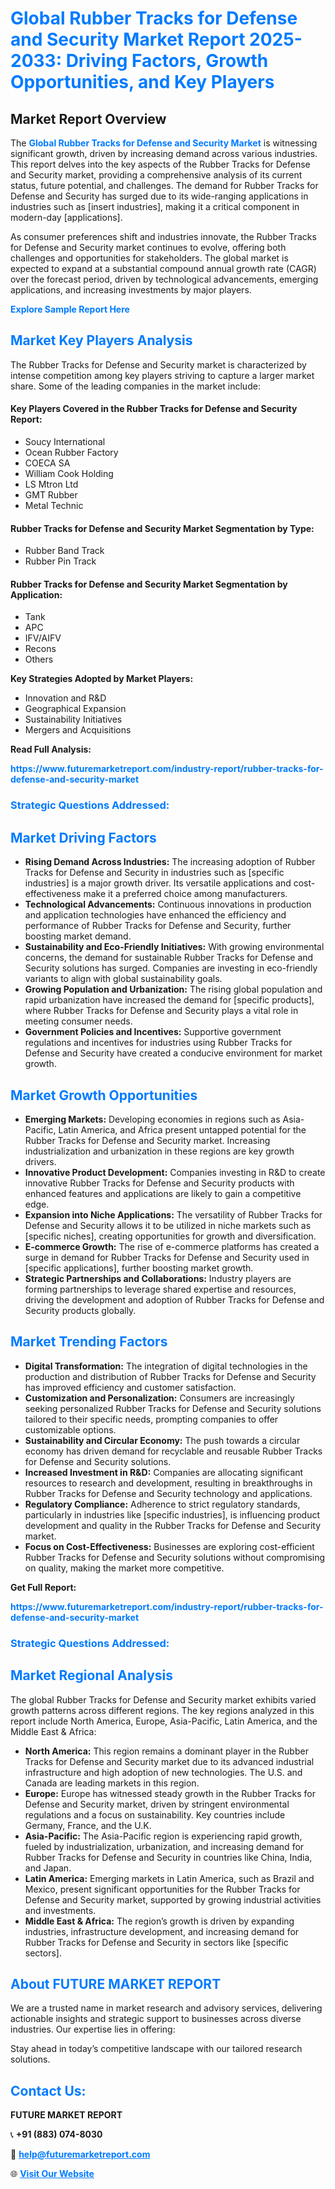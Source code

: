 <h1 style="color: #007BFF;">Global Rubber Tracks for Defense and Security Market Report 2025-2033: Driving Factors, Growth Opportunities, and Key Players</h1>

<section id="overview">
<h2>Market Report Overview</h2>
<p>The <a href="https://www.futuremarketreport.com/industry-report/rubber-tracks-for-defense-and-security-market" style="color: #007BFF; text-decoration: none;"><strong>Global Rubber Tracks for Defense and Security Market</strong></a> is witnessing significant growth, driven by increasing demand across various industries. This report delves into the key aspects of the Rubber Tracks for Defense and Security market, providing a comprehensive analysis of its current status, future potential, and challenges. The demand for Rubber Tracks for Defense and Security has surged due to its wide-ranging applications in industries such as [insert industries], making it a critical component in modern-day [applications].</p>
<p>As consumer preferences shift and industries innovate, the Rubber Tracks for Defense and Security market continues to evolve, offering both challenges and opportunities for stakeholders. The global market is expected to expand at a substantial compound annual growth rate (CAGR) over the forecast period, driven by technological advancements, emerging applications, and increasing investments by major players.</p>
</section>

<section id="overview">
<p><a href="https://www.futuremarketreport.com/request-sample/reportId=57331" style="color: #007BFF; text-decoration: none;"><strong>Explore Sample Report Here</strong></a></p>
</section>

<section id="key-players">
<h2 style="color: #007BFF;">Market Key Players Analysis</h2>
<p>The Rubber Tracks for Defense and Security market is characterized by intense competition among key players striving to capture a larger market share. Some of the leading companies in the market include:</p>
<h4>Key Players Covered in the Rubber Tracks for Defense and Security Report:</h4>
<ul><li>Soucy International</li><li>Ocean Rubber Factory</li><li>COECA SA</li><li>William Cook Holding</li><li>LS Mtron Ltd</li><li>GMT Rubber</li><li>Metal Technic</li></ul>
<h4>Rubber Tracks for Defense and Security Market Segmentation by Type:</h4>
<ul><li>Rubber Band Track</li><li>Rubber Pin Track</li></ul>

<h4>Rubber Tracks for Defense and Security Market Segmentation by Application:</h4>
<ul><li>Tank</li><li>APC</li><li>IFV/AIFV</li><li>Recons</li><li>Others</li></ul>
<p><strong>Key Strategies Adopted by Market Players:</strong></p>
<ul>
<li>Innovation and R&D</li>
<li>Geographical Expansion</li>
<li>Sustainability Initiatives</li>
<li>Mergers and Acquisitions</li>
</ul>
</section>

<section>
<p><strong>Read Full Analysis: </strong></p><a href="https://www.futuremarketreport.com/industry-report/rubber-tracks-for-defense-and-security-market" style="color: #007BFF; text-decoration: none;"><strong>https://www.futuremarketreport.com/industry-report/rubber-tracks-for-defense-and-security-market</strong></a>
<h3 style="color: #007BFF;">Strategic Questions Addressed:</h3>
</section>

<section id="driving-factors">
<h2 style="color: #007BFF;">Market Driving Factors</h2>
<ul>
<li><strong>Rising Demand Across Industries:</strong> The increasing adoption of Rubber Tracks for Defense and Security in industries such as [specific industries] is a major growth driver. Its versatile applications and cost-effectiveness make it a preferred choice among manufacturers.</li>
<li><strong>Technological Advancements:</strong> Continuous innovations in production and application technologies have enhanced the efficiency and performance of Rubber Tracks for Defense and Security, further boosting market demand.</li>
<li><strong>Sustainability and Eco-Friendly Initiatives:</strong> With growing environmental concerns, the demand for sustainable Rubber Tracks for Defense and Security solutions has surged. Companies are investing in eco-friendly variants to align with global sustainability goals.</li>
<li><strong>Growing Population and Urbanization:</strong> The rising global population and rapid urbanization have increased the demand for [specific products], where Rubber Tracks for Defense and Security plays a vital role in meeting consumer needs.</li>
<li><strong>Government Policies and Incentives:</strong> Supportive government regulations and incentives for industries using Rubber Tracks for Defense and Security have created a conducive environment for market growth.</li>
</ul>
</section>

<section id="growth-opportunities">
<h2 style="color: #007BFF;">Market Growth Opportunities</h2>
<ul>
<li><strong>Emerging Markets:</strong> Developing economies in regions such as Asia-Pacific, Latin America, and Africa present untapped potential for the Rubber Tracks for Defense and Security market. Increasing industrialization and urbanization in these regions are key growth drivers.</li>
<li><strong>Innovative Product Development:</strong> Companies investing in R&D to create innovative Rubber Tracks for Defense and Security products with enhanced features and applications are likely to gain a competitive edge.</li>
<li><strong>Expansion into Niche Applications:</strong> The versatility of Rubber Tracks for Defense and Security allows it to be utilized in niche markets such as [specific niches], creating opportunities for growth and diversification.</li>
<li><strong>E-commerce Growth:</strong> The rise of e-commerce platforms has created a surge in demand for Rubber Tracks for Defense and Security used in [specific applications], further boosting market growth.</li>
<li><strong>Strategic Partnerships and Collaborations:</strong> Industry players are forming partnerships to leverage shared expertise and resources, driving the development and adoption of Rubber Tracks for Defense and Security products globally.</li>
</ul>
</section>

<section id="trending-factors">
<h2 style="color: #007BFF;">Market Trending Factors</h2>
<ul>
<li><strong>Digital Transformation:</strong> The integration of digital technologies in the production and distribution of Rubber Tracks for Defense and Security has improved efficiency and customer satisfaction.</li>
<li><strong>Customization and Personalization:</strong> Consumers are increasingly seeking personalized Rubber Tracks for Defense and Security solutions tailored to their specific needs, prompting companies to offer customizable options.</li>
<li><strong>Sustainability and Circular Economy:</strong> The push towards a circular economy has driven demand for recyclable and reusable Rubber Tracks for Defense and Security solutions.</li>
<li><strong>Increased Investment in R&D:</strong> Companies are allocating significant resources to research and development, resulting in breakthroughs in Rubber Tracks for Defense and Security technology and applications.</li>
<li><strong>Regulatory Compliance:</strong> Adherence to strict regulatory standards, particularly in industries like [specific industries], is influencing product development and quality in the Rubber Tracks for Defense and Security market.</li>
<li><strong>Focus on Cost-Effectiveness:</strong> Businesses are exploring cost-efficient Rubber Tracks for Defense and Security solutions without compromising on quality, making the market more competitive.</li>
</ul>
</section>

<section>
<p><strong>Get Full Report: </strong></p><a href="https://www.futuremarketreport.com/industry-report/rubber-tracks-for-defense-and-security-market" style="color: #007BFF; text-decoration: none;"><strong>https://www.futuremarketreport.com/industry-report/rubber-tracks-for-defense-and-security-market</strong></a>
<h3 style="color: #007BFF;">Strategic Questions Addressed:</h3>
</section>


<section id="regional-analysis">
<h2 style="color: #007BFF;">Market Regional Analysis</h2>
<p>The global Rubber Tracks for Defense and Security market exhibits varied growth patterns across different regions. The key regions analyzed in this report include North America, Europe, Asia-Pacific, Latin America, and the Middle East & Africa:</p>
<ul>
<li><strong>North America:</strong> This region remains a dominant player in the Rubber Tracks for Defense and Security market due to its advanced industrial infrastructure and high adoption of new technologies. The U.S. and Canada are leading markets in this region.</li>
<li><strong>Europe:</strong> Europe has witnessed steady growth in the Rubber Tracks for Defense and Security market, driven by stringent environmental regulations and a focus on sustainability. Key countries include Germany, France, and the U.K.</li>
<li><strong>Asia-Pacific:</strong> The Asia-Pacific region is experiencing rapid growth, fueled by industrialization, urbanization, and increasing demand for Rubber Tracks for Defense and Security in countries like China, India, and Japan.</li>
<li><strong>Latin America:</strong> Emerging markets in Latin America, such as Brazil and Mexico, present significant opportunities for the Rubber Tracks for Defense and Security market, supported by growing industrial activities and investments.</li>
<li><strong>Middle East & Africa:</strong> The region’s growth is driven by expanding industries, infrastructure development, and increasing demand for Rubber Tracks for Defense and Security in sectors like [specific sectors].</li>
</ul>
</section>

<footer>
<h2 style="color: #007BFF;">About FUTURE MARKET REPORT</h2>
<p>We are a trusted name in market research and advisory services, delivering actionable insights and strategic support to businesses across diverse industries. Our expertise lies in offering:</p>

<p>Stay ahead in today’s competitive landscape with our tailored research solutions.</p>

<h2 style="color: #007BFF;">Contact Us:</h2>
<p><strong>FUTURE MARKET REPORT</strong></p>
<p>📞 <strong>+91 (883) 074-8030</strong></p>
<p>📧 <strong><a href="mailto:help@futuremarketreport.com" style="color: #007BFF;">help@futuremarketreport.com</a></strong></p>
<p>🌐 <strong><a href="https://www.futuremarketreport.com/" style="color: #007BFF;">Visit Our Website</a></strong></p>
</footer>